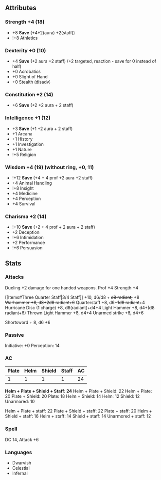 ## Attributes
### Strength +4 (18)
- +8 **Save** (+4+2(aura) +2(staff))
- !+8 Athletics
### Dexterity +0 (10)
- +4 **Save** (+2 aura +2 staff) (+2 targeted, reaction - save for 0 instead of half)
- +0 Acrobatics
- +0 Slight of Hand
- +0 Stealth (disadv)
### Constitution +2 (14)
- +6  **Save** (+2 +2 aura + 2 staff)
### Intelligence +1 (12)
- +3 **Save** (+1 +2 aura + 2 staff)
- +1 Arcana
- +1 History
- +1 Investigation
- +1 Nature
- !+5 Religion
### Wisdom +4 (19) (without ring, +0, 11)
- !+12 **Save** (+4 + 4 prof +2 aura +2 staff)
- +4 Animal Handling
- !+8 Insight
- +4 Medicine
- +4 Perception
- +4 Survival
### Charisma +2 (14)
- !+10 **Save** (+2 + 4 prof + 2 aura + 2 staff)
- +2 Deception
- !+6 Intimidation
- +2 Performance
- !+6 Persuasion

## Stats
### Attacks
Dueling +2 damage for one handed weapons.
Prof +4
Strength +4

[[Items#Three Quarter Staff|3/4 Staff]] +10, d6/d8 + ~~d8 radiant,~~ +8
~~Warhammer +8, d8+2d8 radiant+6~~
Quarterstaff +8, d6+~~1d8 radiant~~+4
Hurricane Disc (1 charge) +8, d8(radiant)+d4+4
Light Hammer +8, d4+(d8 radiant+6)
Thrown Light Hammer +8, d4+4
Unarmed strike +8, d4+6

Shortsword + 8, d6 +6

### Passive
Initiative: +0
Perception: 14
### AC
| Plate | Helm | Shield | Staff | AC  |
| ----- | ---- | ------ | ----- | --- |
| 1     | 1    | 1      | 1     | 24  |
<!-- TBLFM: @2$5=(((@2$1*18) + (@2$2*2))+ ((@2$3*2)+(@2$4*2))) -->

**Helm + Plate + Shield + Staff: 24**
Helm + Plate + Shield:  22
Helm + Plate: 20
Plate + Shield: 20
Plate: 18
Helm + Shield: 14
Helm: 12
Shield: 12
Unarmored: 10

Helm + Plate + staff: 22
Plate + Shield + staff: 22
Plate + staff: 20
Helm + Shield + staff: 16
Helm + staff: 14
	Shield + staff: 14
Unarmored + staff: 12
### Spell
DC 14, Attack +6

### Languages
 - Dwarvish
 - Celestial
 - Infernal
